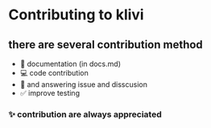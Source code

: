 # Contributing to klivi

## there are several contribution method

-   📖  documentation (in docs.md)
-   💻  code contribution
-   💬  and answering issue and disscusion
-   ✅  improve testing

### ✨ contribution are always appreciated
